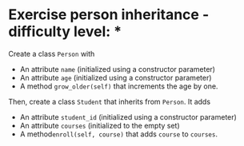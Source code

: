 # Exercise person inheritance - difficulty level: *

Create a class `Person` with

* An attribute `name` (initialized using a constructor parameter)
* An attribute `age` (initialized using a constructor parameter)
* A method `grow_older(self)` that increments the age by one.

Then, create a class `Student` that inherits from `Person`.
It adds

* An attribute `student_id` (initialized using a constructor parameter)
* An attribute `courses` (initialized to the empty set)
* A method`enroll(self, course)` that adds `course` to `courses`.
